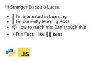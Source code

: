 Hi Stranger Eu sou o Lucas.

- 👀 I’m interested in Learning
- 🌱 I’m currently learning POO
- 📫 How to reach me: Can't touch this
- ⚡ Fun Fact: I like 🐝🐝 bees

<div style="display: inline_block"><br>
  <img align="center" alt="Lucas-Python" height="30" width="40" src="https://raw.githubusercontent.com/devicons/devicon/master/icons/python/python-original.svg">
  <img align="center" alt="Lucas-JS" height="30" width="40" src="https://raw.githubusercontent.com/devicons/devicon/master/icons/javascript/javascript-original.svg">
</div>
